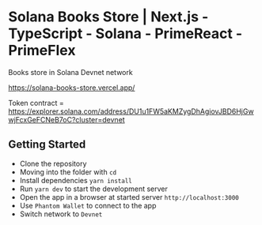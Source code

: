# Solana Books Store | Next.js - TypeScript - Solana - PrimeReact - PrimeFlex

Books store in Solana Devnet network

https://solana-books-store.vercel.app/

Token contract = https://explorer.solana.com/address/DU1u1FW5aKMZygDhAgiovJBD6HjGwwjFcxGeFCNeB7oC?cluster=devnet

## Getting Started

- Clone the repository
- Moving into the folder with `cd`
- Install dependencies `yarn install`
- Run `yarn dev` to start the development server
- Open the app in a browser at started server `http://localhost:3000`
- Use `Phantom Wallet` to connect to the app
- Switch network to `Devnet`

